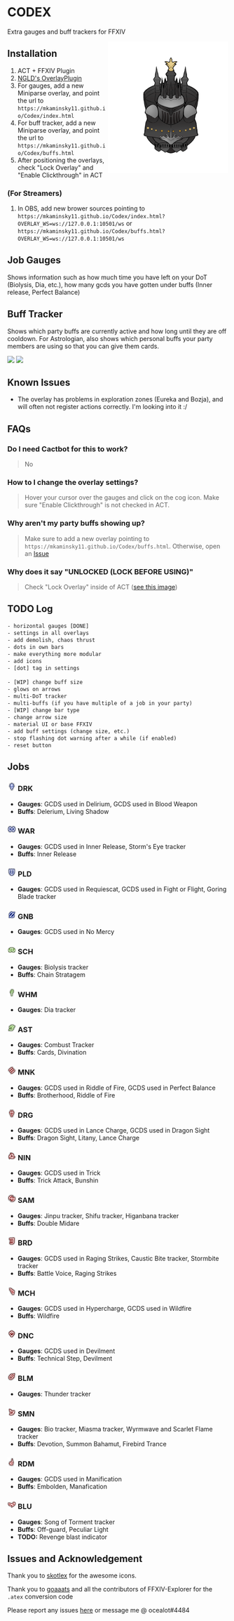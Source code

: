 # CODEX

Extra gauges and buff trackers for FFXIV

<img align="right" src="img/docs/alex.gif" height="300px">

## Installation
1. ACT + FFXIV Plugin
2. [NGLD's OverlayPlugin](https://github.com/quisquous/cactbot#install-ngld-overlayplugin)
3. For gauges, add a new Miniparse overlay, and point the url to `https://mkaminsky11.github.io/Codex/index.html`
4. For buff tracker, add a new Miniparse overlay, and point the url to `https://mkaminsky11.github.io/Codex/buffs.html`
5. After positioning the overlays, check "Lock  Overlay" and "Enable Clickthrough" in ACT

### (For Streamers)
1. In OBS, add new brower sources pointing to `https://mkaminsky11.github.io/Codex/index.html?OVERLAY_WS=ws://127.0.0.1:10501/ws` or `https://mkaminsky11.github.io/Codex/buffs.html?OVERLAY_WS=ws://127.0.0.1:10501/ws`

## Job Gauges
Shows information such as how much time you have left on your DoT (Biolysis, Dia, etc.), how many gcds you have gotten under buffs (Inner release, Perfect Balance)

## Buff Tracker
Shows which party buffs are currently active and how long until they are off cooldown. For Astrologian, also shows which personal buffs your party members are using so that you can give them cards.

![](img/docs/AST.gif)
![](img/docs/DRK.gif)

## Known Issues
+ The overlay has problems in exploration zones (Eureka and Bozja), and will often not register actions correctly. I'm looking into it :/

## FAQs
### Do I need Cactbot for this to work?
> No
### How to I change the overlay settings?
> Hover your cursor over the gauges and click on the cog icon. Make sure "Enable Clickthrough" is not checked in ACT.
### Why aren't my party buffs showing up?
> Make sure to add a new overlay pointing to `https://mkaminsky11.github.io/Codex/buffs.html`. Otherwise, open an [Issue](https://github.com/mkaminsky11/Codex/issues/new)
### Why does it say "UNLOCKED (LOCK BEFORE USING)"
> Check "Lock Overlay" inside of ACT ([see this image](https://github.com/quisquous/cactbot/raw/main/screenshots/overlay_plugin_new_raidboss_locked.png))

## TODO Log
```
- horizontal gauges [DONE]
- settings in all overlays
- add demolish, chaos thrust
- dots in own bars
- make everything more modular
- add icons
- [dot] tag in settings

- [WIP] change buff size
- glows on arrows
- multi-DoT tracker
- multi-buffs (if you have multiple of a job in your party)
- [WIP] change bar type
- change arrow size
- material UI or base FFXIV
- add buff settings (change size, etc.)
- stop flashing dot warning after a while (if enabled)
- reset button
```

## Jobs

### <img src="img/job_icons/DRK.png" height="20px" width="20px"> DRK
+ **Gauges**: GCDS used in Delirium, GCDS used in Blood Weapon
+ **Buffs**: Delerium, Living Shadow

### <img src="img/job_icons/WAR.png" height="20px" width="20px"> WAR
+ **Gauges**: GCDS used in Inner Release, Storm's Eye tracker
+ **Buffs**: Inner Release

### <img src="img/job_icons/PLD.png" height="20px" width="20px"> PLD
+ **Gauges**: GCDS used in Requiescat, GCDS used in Fight or Flight, Goring Blade tracker

### <img src="img/job_icons/GNB.png" height="20px" width="20px"> GNB
+ **Gauges**: GCDS used in No Mercy

### <img src="img/job_icons/SCH.png" height="20px" width="20px"> SCH
+ **Gauges**: Biolysis tracker
+ **Buffs**: Chain Stratagem

### <img src="img/job_icons/WHM.png" height="20px" width="20px"> WHM
+ **Gauges**: Dia tracker

### <img src="img/job_icons/AST.png" height="20px" width="20px"> AST
+ **Gauges**: Combust Tracker
+ **Buffs**: Cards, Divination

### <img src="img/job_icons/MNK.png" height="20px" width="20px"> MNK
+ **Gauges**: GCDS used in Riddle of Fire, GCDS used in Perfect Balance
+ **Buffs**: Brotherhood, Riddle of Fire

### <img src="img/job_icons/DRG.png" height="20px" width="20px"> DRG
+ **Gauges**: GCDS used in Lance Charge, GCDS used in Dragon Sight
+ **Buffs**: Dragon Sight, Litany, Lance Charge

### <img src="img/job_icons/NIN.png" height="20px" width="20px"> NIN
+ **Gauges**: GCDS used in Trick
+ **Buffs**: Trick Attack, Bunshin

### <img src="img/job_icons/SAM.png" height="20px" width="20px"> SAM
+ **Gauges**: Jinpu tracker, Shifu tracker, Higanbana tracker
+ **Buffs**: Double Midare

### <img src="img/job_icons/BRD.png" height="20px" width="20px"> BRD
+ **Gauges**: GCDS used in Raging Strikes, Caustic Bite tracker, Stormbite tracker
+ **Buffs**: Battle Voice, Raging Strikes

### <img src="img/job_icons/MCH.png" height="20px" width="20px"> MCH
+ **Gauges**: GCDS used in Hypercharge, GCDS used in Wildfire
+ **Buffs**: Wildfire

### <img src="img/job_icons/DNC.png" height="20px" width="20px"> DNC
+ **Gauges**: GCDS used in Devilment
+ **Buffs**: Technical Step, Devilment

### <img src="img/job_icons/BLM.png" height="20px" width="20px"> BLM
+ **Gauges**: Thunder tracker

### <img src="img/job_icons/SMN.png" height="20px" width="20px"> SMN
+ **Gauges**: Bio tracker, Miasma tracker, Wyrmwave and Scarlet Flame tracker
+ **Buffs**: Devotion, Summon Bahamut, Firebird Trance

### <img src="img/job_icons/RDM.png" height="20px" width="20px"> RDM
+ **Gauges**: GCDS used in Manification
+ **Buffs**: Embolden, Manafication

### <img src="img/job_icons/BLU.png" height="20px" width="20px"> BLU
+ **Gauges**: Song of Torment tracker
+ **Buffs**: Off-guard, Peculiar Light
+ **TODO:** Revenge blast indicator

## Issues and Acknowledgement
Thank you to [skotlex](https://github.com/skotlex/ffxiv-material-ui) for the awesome icons.

Thank you to [goaaats](https://github.com/goaaats/ffxiv-explorer-fork) and all the contributors of FFXIV-Explorer for the `.atex` conversion code

Please report any issues [here](https://github.com/mkaminsky11/Codex/issues) or message me @ ocealot#4484